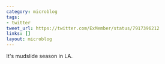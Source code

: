 ```yaml
---
category: microblog
tags:
- twitter
tweet_url: https://twitter.com/ExMember/status/7917396212
links: []
layout: microblog
---
```

It's mudslide season in LA.
